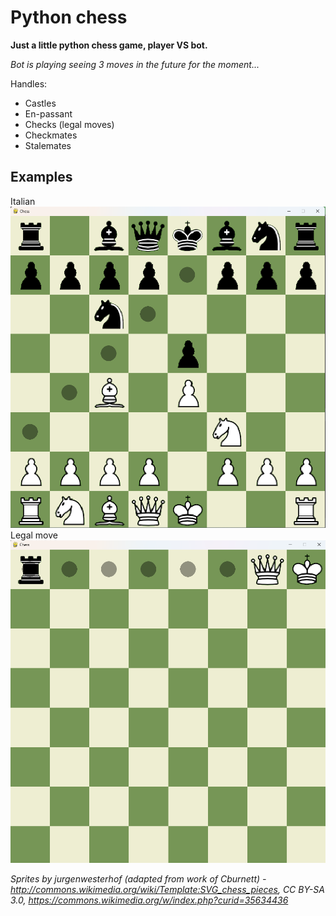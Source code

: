 # Python chess

**Just a little python chess game, player VS bot.**

*Bot is playing seeing 3 moves in the future for the moment...*


Handles:
- Castles
- En-passant
- Checks (legal moves)
- Checkmates
- Stalemates

## Examples
Italian
![italian](./examples/italian.png)
Legal move
![legal](./examples/legal.png)

*Sprites by jurgenwesterhof (adapted from work of Cburnett) - http://commons.wikimedia.org/wiki/Template:SVG_chess_pieces, CC BY-SA 3.0, https://commons.wikimedia.org/w/index.php?curid=35634436*